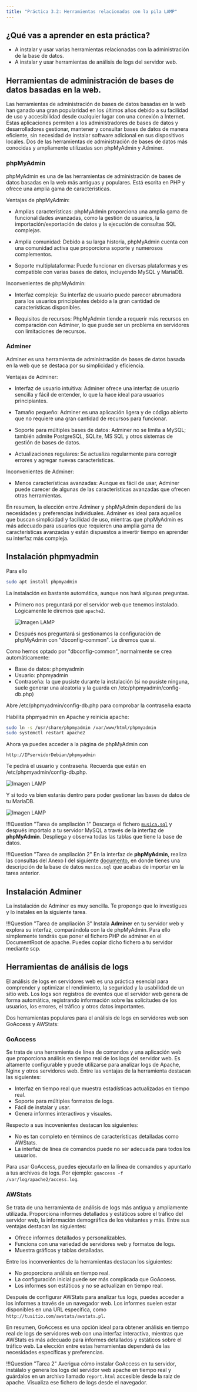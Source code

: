 ```yaml
---
title: "Práctica 3.2: Herramientas relacionadas con la pila LAMP"
---
```


## ¿Qué vas a aprender en esta práctica?

* A instalar y usar varias herramientas relacionadas con la administración de la base de datos. 
* A instalar y usar herramientas de análisis de logs del servidor web.
  
## Herramientas de administración de bases de datos basadas en la web.

Las herramientas de administración de bases de datos basadas en la web han ganado una gran popularidad en los últimos años debido a su facilidad de uso y accesibilidad desde cualquier lugar con una conexión a Internet. Estas aplicaciones permiten a los administradores de bases de datos y desarrolladores gestionar, mantener y consultar bases de datos de manera eficiente, sin necesidad de instalar software adicional en sus dispositivos locales. Dos de las herramientas de administración de bases de datos más conocidas y ampliamente utilizadas son phpMyAdmin y Adminer.

### phpMyAdmin

phpMyAdmin es una de las herramientas de administración de bases de datos basadas en la web más antiguas y populares. Está escrita en PHP y ofrece una amplia gama de características.

Ventajas de phpMyAdmin:

- Amplias características: phpMyAdmin proporciona una amplia gama de funcionalidades avanzadas, como la gestión de usuarios, la importación/exportación de datos y la ejecución de consultas SQL complejas.

- Amplia comunidad: Debido a su larga historia, phpMyAdmin cuenta con una comunidad activa que proporciona soporte y numerosos complementos.

- Soporte multiplataforma: Puede funcionar en diversas plataformas y es compatible con varias bases de datos, incluyendo MySQL y MariaDB.

Inconvenientes de phpMyAdmin:

- Interfaz compleja: Su interfaz de usuario puede parecer abrumadora para los usuarios principiantes debido a la gran cantidad de características disponibles.

- Requisitos de recursos: PhpMyAdmin tiende a requerir más recursos en comparación con Adminer, lo que puede ser un problema en servidores con limitaciones de recursos.


### Adminer

Adminer es una herramienta de administración de bases de datos basada en la web que se destaca por su simplicidad y eficiencia.

Ventajas de Adminer:

- Interfaz de usuario intuitiva: Adminer ofrece una interfaz de usuario sencilla y fácil de entender, lo que la hace ideal para usuarios principiantes.

- Tamaño pequeño: Adminer es una aplicación ligera y de código abierto que no requiere una gran cantidad de recursos para funcionar.

- Soporte para múltiples bases de datos: Adminer no se limita a MySQL; también admite PostgreSQL, SQLite, MS SQL y otros sistemas de gestión de bases de datos.

- Actualizaciones regulares: Se actualiza regularmente para corregir errores y agregar nuevas características.

Inconvenientes de Adminer:

- Menos características avanzadas: Aunque es fácil de usar, Adminer puede carecer de algunas de las características avanzadas que ofrecen otras herramientas.

En resumen, la elección entre Adminer y phpMyAdmin dependerá de las necesidades y preferencias individuales. Adminer es ideal para aquellos que buscan simplicidad y facilidad de uso, mientras que phpMyAdmin es más adecuado para usuarios que requieren una amplia gama de características avanzadas y están dispuestos a invertir tiempo en aprender su interfaz más compleja.

## Instalación phpmyadmin


Para ello

```bash
sudo apt install phpmyadmin
```

La instalación es bastante automática, aunque nos hará algunas preguntas. 

* Primero nos preguntará por el servidor web que tenemos instalado. Lógicamente le diremos que `apache2`.

    ![Imagen LAMP](P3_1/03.png)

* Después nos preguntará si gestionamos la configuración de phpMyAdmin con "dbconfig-common". Le diremos que si.

Como hemos optado por "dbconfig-common", normalmente se crea automáticamente:

* Base de datos: phpmyadmin
* Usuario: phpmyadmin
* Contraseña: la que pusiste durante la instalación (si no pusiste ninguna, suele generar una aleatoria y la guarda en /etc/phpmyadmin/config-db.php)

Abre /etc/phpmyadmin/config-db.php para comprobar la contraseña exacta
  
Habilita phpmyadmin en Apache y reinicia apache:

```bash
sudo ln -s /usr/share/phpmyadmin /var/www/html/phpmyadmin
sudo systemctl restart apache2
```

Ahora ya puedes acceder a la página de phpMyAdmin con

`http://IPservidorDebian/phpmyadmin`

Te pedirá el usuario y contraseña. Recuerda que están en /etc/phpmyadmin/config-db.php.

![Imagen LAMP](P3_1/05.png)

Y si todo va bien estarás dentro para poder gestionar las bases de datos de tu MariaDB.

![Imagen LAMP](P3_1/06.png)



!!!Question "Tarea de ampliación 1"
    Descarga el fichero [`musica.sql`](https://gvaedu-my.sharepoint.com/:u:/g/personal/mv_nebotromero_edu_gva_es/EbWYNXryFetAg32Gl1qijfUBgQLyYqXHoaphd00rjt9YwA?e=qY2lF5) y después impórtalo a tu servidor MySQL a través de la interfaz de **phpMyAdmin**. Despliega y observa todas las tablas que tiene la base de datos.

!!!Question "Tarea de ampliación 2"
    En la interfaz de **phpMyAdmin**, realiza las consultas del Anexo I del siguiente [documento](https://gvaedu-my.sharepoint.com/:w:/g/personal/mv_nebotromero_edu_gva_es/EWPqtwnNL3BPu65FBNHw1TQBCMqvp8Zmc5ai1_nRDdlwaw?e=mDsTFU), en donde tienes una descripción de la base de datos `musica.sql` que acabas de importar en la tarea anterior.

## Instalación Adminer

La instalación de Adminer es muy sencilla. Te propongo que lo investigues y lo instales en la siguiente tarea.

!!!Question "Tarea de ampliación 3"
    Instala **Adminer** en tu servidor web y explora su interfaz, comparándola con la de phpMyAdmin. Para ello simplemente tendrás que poner el fichero PHP de adminer en el DocumentRoot de apache. Puedes copiar dicho fichero a tu servidor mediante scp. 


## Herramientas de análisis de logs

El análisis de logs en servidores web es una práctica esencial para comprender y optimizar el rendimiento, la seguridad y la usabilidad de un sitio web. Los logs son registros de eventos que el servidor web genera de forma automática, registrando información sobre las solicitudes de los usuarios, los errores, el tráfico y otros datos importantes.

Dos herramientas populares para el análisis de logs en servidores web son GoAccess y AWStats:

### GoAccess

Se trata de una herramienta de línea de comandos y una aplicación web que proporciona análisis en tiempo real de los logs del servidor web. Es altamente configurable y puede utilizarse para analizar logs de Apache, Nginx y otros servidores web. Entre las ventajas de la herramienta destacan las siguientes:

  - Interfaz en tiempo real que muestra estadísticas actualizadas en tiempo real.
  - Soporte para múltiples formatos de logs.
  - Fácil de instalar y usar.
  - Genera informes interactivos y visuales.
  
Respecto a sus incovenientes destacan los siguientes:

  - No es tan completo en términos de características detalladas como AWStats.
  - La interfaz de línea de comandos puede no ser adecuada para todos los usuarios.

Para usar GoAccess, puedes ejecutarlo en la línea de comandos y apuntarlo a tus archivos de logs. Por ejemplo: `goaccess -f /var/log/apache2/access.log`.

### AWStats

Se trata de una herramienta de análisis de logs más antigua y ampliamente utilizada. Proporciona informes detallados y estáticos sobre el tráfico del servidor web, la información demográfica de los visitantes y más. Entre sus ventajas destacan las siguientes:

  - Ofrece informes detallados y personalizables.
  - Funciona con una variedad de servidores web y formatos de logs.
  - Muestra gráficos y tablas detalladas.

Entre los inconvenientes de la herramientas destacan los siguientes:

  - No proporciona análisis en tiempo real.
  - La configuración inicial puede ser más complicada que GoAccess.
  - Los informes son estáticos y no se actualizan en tiempo real.

Después de configurar AWStats para analizar tus logs, puedes acceder a los informes a través de un navegador web. Los informes suelen estar disponibles en una URL específica, como `http://tusitio.com/awstats/awstats.pl`.

En resumen, GoAccess es una opción ideal para obtener análisis en tiempo real de logs de servidores web con una interfaz interactiva, mientras que AWStats es más adecuado para informes detallados y estáticos sobre el tráfico web. La elección entre estas herramientas dependerá de las necesidades específicas y preferencias.

!!!Question "Tarea 2"
    Averigua cómo instalar GoAccess en tu servidor, instálalo y genera los logs del servidor web apache en tiempo real y guárdalos en un archivo llamado `report.html` accesible desde la raíz de apache. Visualiza ese fichero de logs desde el navegador.
